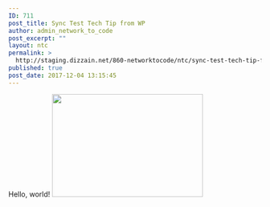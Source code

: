 ```yaml
---
ID: 711
post_title: Sync Test Tech Tip from WP
author: admin_network_to_code
post_excerpt: ""
layout: ntc
permalink: >
  http://staging.dizzain.net/860-networktocode/ntc/sync-test-tech-tip-from-wp/
published: true
post_date: 2017-12-04 13:15:45
---
```

Hello, world! <img src="http://staging.dizzain.net/860-networktocode/wp-content/uploads/2017/09/blog-1-300x205.jpg" alt="" width="300" height="205" class="aligncenter size-medium wp-image-48" />